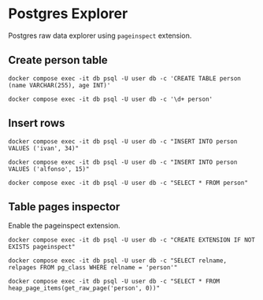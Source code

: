 # Postgres Explorer

Postgres raw data explorer using `pageinspect` extension.

## Create person table

```shell
docker compose exec -it db psql -U user db -c 'CREATE TABLE person (name VARCHAR(255), age INT)'
```

```shell
docker compose exec -it db psql -U user db -c '\d+ person'
```

## Insert rows

```shell
docker compose exec -it db psql -U user db -c "INSERT INTO person VALUES ('ivan', 34)"
```
```shell
docker compose exec -it db psql -U user db -c "INSERT INTO person VALUES ('alfonso', 15)"
```
```shell
docker compose exec -it db psql -U user db -c "SELECT * FROM person"
```

## Table pages inspector

Enable the pageinspect extension.
```shell
docker compose exec -it db psql -U user db -c "CREATE EXTENSION IF NOT EXISTS pageinspect"
```

```shell
docker compose exec -it db psql -U user db -c "SELECT relname, relpages FROM pg_class WHERE relname = 'person'"
```
```shell
docker compose exec -it db psql -U user db -c "SELECT * FROM heap_page_items(get_raw_page('person', 0))"
```

